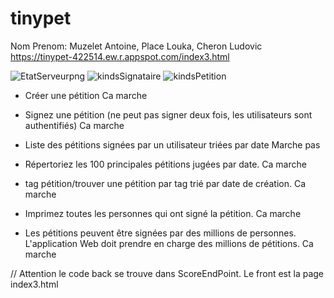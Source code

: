 # tinypet

Nom Prenom: Muzelet Antoine, Place Louka, Cheron Ludovic
https://tinypet-422514.ew.r.appspot.com/index3.html

![EtatServeurpng](https://github.com/Ludovic72/tinypet/assets/78556138/9f15648c-bf86-414a-9875-872b62eff49d)
![kindsSignataire](https://github.com/Ludovic72/tinypet/assets/78556138/6ae39cc5-efcb-4107-aa13-00d22a07e22f)
![kindsPetition](https://github.com/Ludovic72/tinypet/assets/78556138/91708600-abc5-4f74-8b93-395d9de6f411)


- Créer une pétition
Ca marche

- Signez une pétition (ne peut pas signer deux fois, les utilisateurs sont authentifiés)
Ca marche

- Liste des pétitions signées par un utilisateur triées par date
Marche pas

- Répertoriez les 100 principales pétitions jugées par date.
Ca marche

- tag pétition/trouver une pétition par tag trié par date de création.
Ca marche

- Imprimez toutes les personnes qui ont signé la pétition.
Ca marche

- Les pétitions peuvent être signées par des millions de personnes. L'application Web doit prendre en charge des millions de pétitions.
Ca marche


// Attention le code back se trouve dans ScoreEndPoint. Le front est la page index3.html
